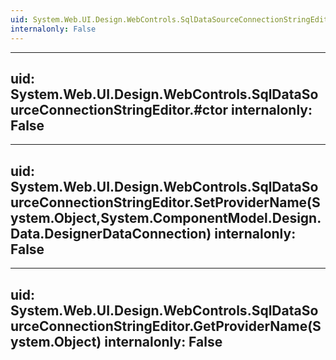 ```yaml
---
uid: System.Web.UI.Design.WebControls.SqlDataSourceConnectionStringEditor
internalonly: False
---
```


---
uid: System.Web.UI.Design.WebControls.SqlDataSourceConnectionStringEditor.#ctor
internalonly: False
---

---
uid: System.Web.UI.Design.WebControls.SqlDataSourceConnectionStringEditor.SetProviderName(System.Object,System.ComponentModel.Design.Data.DesignerDataConnection)
internalonly: False
---

---
uid: System.Web.UI.Design.WebControls.SqlDataSourceConnectionStringEditor.GetProviderName(System.Object)
internalonly: False
---
